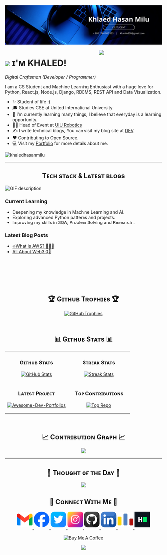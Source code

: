 <!--Banner-->
![khaledhasanmilu Banner Image](./banner.png)

<!--Night Owl image-->
<div>
  <img align="right" width="40%" src="https://owlbertsio-resized.s3.amazonaws.com/Popper.psd.full.png">
</div>

<!--Header Name-->
# <img src="https://emojis.slackmojis.com/emojis/images/1531849430/4246/blob-sunglasses.gif?1531849430" width="30"/> ɪ'ᴍ KHALED! 
*Digital Craftsman (Developer / Programmer)*
<br /> 

<!--Start Intro-->               
<p align="left">I am a CS Student and Machine Learning Enthusiast with a huge love for Python, React.js, Node.js, Django, RDBMS, REST API and Data Visualization. </p>

- ✨ Student of life :)
- 🎓 Studies CSE at United International University
- 🌱 I’m currently learning many things, I believe that everyday is a learning opportunity.
- 💁‍♂️ Head of Event at [UIU Robotics](https://www.linkedin.com/company/uiu-robotics/?lipi=urn%3Ali%3Apage%3Ad_flagship3_company_posts%3BzucEefKyR8OZXzl4orZZig%3D%3D)
- ✍ I write technical blogs, You can visit my blog site at [DEV](https://dev.to/khaledhasanmilu).
- ❤ Contributing to Open Source.
- 💻 Visit my [Portfolio](https://khaledhasanmilu.github.io/portfolio/) for more details about me. 
<!--End Intro-->

<!--Profile Count Badge-->
<p align="left">
  <img src="https://komarev.com/ghpvc/?username=khaledhasanmilu&label=Profile%20views&color=770677&style=for-the-badge&logo=star" alt="khaledhasanmilu" style="padding-right:20px;" />
</p>

---


<!--Languages and Tools Section-->       
<h2 align="center">Tᴇᴄʜ sᴛᴀᴄᴋ & Lᴀᴛᴇsᴛ ʙʟᴏɢs</h2> 
<picture>
  <source media="(prefers-color-scheme: dark)" srcset="./Skills_Animation_Dark.gif">
  <source media="(prefers-color-scheme: light)" srcset="./Skills_Animation_White.gif">
  <img align="left" alt="GIF description" src="./Skills_Animation_White.gif">
</picture>
<br />

<h3 align="left">Current Learning</h3>
<ul align="left">
  <li>Deepening my knowledge in Machine Learning and AI.</li>
  <li>Exploring advanced Python patterns and projects.</li>
  <li>Improving my skills in SQA, Problem Solving and Research .</li>
</ul>
  
<h3 align="left">Latest Blog Posts</h3>
<ul align="left">
  <li><a href="https://www.linkedin.com/posts/khaledhasanmilu_aws-technology-tech-activity-7244541544978898945-hSct?utm_source=share&utm_medium=member_desktop&rcm=ACoAAEM8xy4BYCxlezulR8Fr8RVLgqUnL9zVAjg">🔥What is AWS? 🕵️‍♂️🙂</a></li>
  <li><a href="https://www.linkedin.com/pulse/web30-khaled-hasan-milu-qs3pc">All About Web3.0🤯</a></li>
</ul>
<br />
<br />
<br />
<br />
<br/>

<!--Trophies Section-->   
<h2 align="center">🏆 Gɪᴛʜᴜʙ Tʀᴏᴘʜɪᴇs 🏆</h2>
<p align="center">
  <a href="https://github.com/khaledhasanmilu">
    <picture>
      <source media="(prefers-color-scheme: dark)" srcset="https://github-profile-trophy.vercel.app/?username=khaledhasanmilu&no-bg=true&row=2&column=6&margin-w=20&margin-h=20&theme=monokai">
      <source media="(prefers-color-scheme: light)" srcset="https://github-profile-trophy.vercel.app/?username=khaledhasanmilu&no-bg=true&row=2&column=6&margin-w=20&margin-h=20">
      <img alt="GitHub Trophies" src="https://github-profile-trophy.vercel.app/?username=khaledhasanmilu&no-bg=true&no-frame=true&row=2&column=6&margin-w=20&margin-h=20">
    </picture>
  </a>
</p>

<br />

<!--Github stats Table--> 
<h2 align="center">📊 Gɪᴛʜᴜʙ Sᴛᴀᴛs 📊</h2>

<table width="100%">
  <tr>
    <td width="50%">
      <h3 align="center"><strong>Gɪᴛʜᴜʙ Sᴛᴀᴛs</strong></h3>
      <p align="center">
        <a href="https://github.com/khaledhasanmilu">
          <img align="center" src="https://github-readme-stats.vercel.app/api?username=khaledhasanmilu&count_private=true&show_icons=true&theme=nightowl&bg_color=0,000000,441350&title_color=c56a90&text_color=ffffff&rank_icon=github&hide=prs,issues,contribs&show=reviews,prs_merged,prs_merged_percentage" alt="GitHub Stats" />
        </a>
      </p>
    </td>
    <td width="50%">
      <h3 align="center"><strong>Sᴛʀᴇᴀᴋ Sᴛᴀᴛs</strong></h3>
      <p align="center">
        <a href="https://github.com/khaledhasanmilu">
          <img align="center" src="https://streak-stats.demolab.com?user=khaledhasanmilu&theme=nightowl&background=0,000000,441350&fire=ffeb95&ring=ffeb95&sideNums=ffffff&sideLabels=ffffff&dates=c56a90&currStreakNum=ffffff" alt="Streak Stats" />
        </a>
      </p>
    </td>
  </tr>
  <tr>
    <td width="50%">
      <h3 align="center"><strong>Lᴀᴛᴇsᴛ Pʀᴏᴊᴇᴄᴛ</strong></h3>
      <p align="center">
        <a href="https://github.com/khaledhasanmilu/Data-Structure-and-Algorithm-With-CPP">
          <img align="center" width="470" src="https://github-readme-stats.vercel.app/api/pin/?username=khaledhasanmilu&repo=Data-Structure-and-Algorithm-With-CPP&theme=nightowl&show_owner=true&bg_color=0,000000,441350&title_color=c56a90&text_color=ffffff" alt="Awesome-Dev-Portfolios" />
        </a>
      </p>
    </td>
    <td width="50%">
      <h3 align="center"><strong>Tᴏᴘ Cᴏɴᴛʀɪʙᴜᴛɪᴏɴs</strong></h3>
      <p align="center">
        <a href="https://github.com/khaledhasanmilu">
          <img align="center" src="https://github-contributor-stats.vercel.app/api?username=khaledhasanmilu&limit=2&theme=nightowl&show_owner=true&combine_all_yearly_contributions=false&bg_color=0,000000,441350&title_color=c56a90&text_color=ffffff" alt="Top Repo" />
        </a>
      </p>
    </td>
  </tr>
</table>
<br />

<!--Contribution Graph-->
<h2 align="center">📈 Cᴏɴᴛʀɪʙᴜᴛɪᴏɴ Gʀᴀᴘʜ 📈</h2>
<div align="center">
    <img src="https://github-readme-activity-graph.vercel.app/graph?username=khaledhasanmilu&bg_color=220a28&&color=ffffff&line=c56a90&point=ffeb95&area=false&hide_border=false" border-radius="15">
</div>

---

<!--Dynamic Quote card updates everyday at 12 PM--> 
<h2 align="center">🌟 Tʜᴏᴜɢʜᴛ ᴏғ ᴛʜᴇ Dᴀʏ 🌟</h2>

<p align="center">
    <img src="https://readme-daily-quotes.vercel.app/api?theme=dark&bg_color=220a28&author_color=ffeb95&accent_color=c56a90">
</p>







<!--Contact Section--> 

<h2 align="center">🤝 Cᴏɴɴᴇᴄᴛ Wɪᴛʜ Mᴇ 🤝 </h2>
<div align="center">
  
<a href="https://mail.google.com/mail/?view=cm&to=kh.milu338@gmail.com" target="_blank">
  <img src="./gmail.png" width="50" height="50" alt="Email: kh.milu338@gmail.com" style="margin-bottom: 5px;" />
</a>


<a href="https://www.facebook.com/khaledhasan.milu.581/" target="_blank">
<img src="./facebook.png" width=50 height=50 alt="facebook" style="margin-bottom: 5px;" />
</a>

<a href="https://x.com/KhMilu338" target="_blank">
<img src="./twitter.png" width=50 height=50 alt="kiran__a__n" style="margin-bottom: 5px;" />
</a>

<a href="https://www.instagram.com/khm_milu/" target="_blank">
<img src="./instagram.png" width=50 height=50 alt="kiran_a_n" style="margin-bottom: 5px;" />
</a>

<a href="https://www.githubcom/khaledhasanmilu/" target="_blank">
<img src="./github.png" width=50 height=50 alt="khaledhasanmilu" style="margin-bottom: 5px;" />
</a>

<a href="https://www.linkedin.com/in/khaledhasanmilu/" target="_blank">
<img src="./linkedin.png" width=50 height=50 alt="linkedin" style="margin-bottom: 5px;" />
</a>

<a href="https://codeforces.com/profile/khaledhasan104/" target="_blank">
<img src="./codforces.png" width=50 height=50 alt="codforces" style="margin-bottom: 5px;" />
</a>

<a href="https://www.hackerrank.com/profile/kh_milu338/" target="_blank">
<img src="./hackerrank.png" width=50 height=50 alt="hackerrank" style="margin-bottom: 5px;" />
</a>

</div>
<br/>

<!--Buy me a coffee-->
<div align="center">
<a href="https://www.buymeacoffee.com/khaledhasanmilu" target="_blank"><img src="https://cdn.buymeacoffee.com/buttons/v2/default-yellow.png" alt="Buy Me A Coffee" style="height: 40px !important;width: 200px !important;" ></a>
</div>


<!--Footer--> 
<p align="center">
  <img src="https://capsule-render.vercel.app/api?type=waving&color=gradient&height=65&section=footer"/>
</p>


